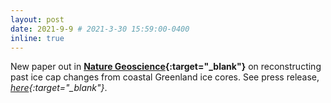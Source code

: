 ```yaml
---
layout: post
date: 2021-9-9 # 2021-3-30 15:59:00-0400
inline: true
---
```


New paper out in <b>[Nature Geoscience](https://www.nature.com/articles/s41561-021-00818-w){:target="\_blank"}</b> on reconstructing past ice cap changes from coastal Greenland ice cores.  See press release, <i>[here](https://www.whoi.edu/press-room/news-release/a-recent-reversal-in-the-response-of-western-greenlands-ice-caps-to-climate-change/){:target="\_blank"}</i>.
